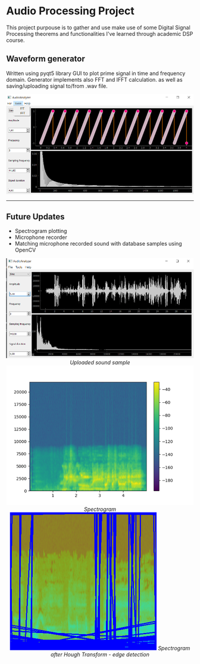 # Audio Processing Project

This project purpouse is to gather and use make use of some Digital Signal Processing theorems
and functionalities I've learned through academic DSP course.

## **Waveform generator**

Written using pyqt5 library GUI to plot prime signal in time and frequency domain. Generator implements also FFT and IFFT calculation. as well as saving/uploading signal to/from .wav file.

![Old_GUI](https://github.com/MikeZ7/Audio_Processing/blob/master/Images/qt_gui_gen.png)

---

## **Future Updates**

* Spectrogram plotting
* Microphone recorder
* Matching microphone recorded sound with database samples using OpenCV


<div align="center" width=100%>
  <img src="https://github.com/MikeZ7/Audio_Processing/blob/master/Images/qt_gui_sound.png">
  <em>Uploaded sound sample</em>
</div>

<div align="center" width=100%>
<img src="https://github.com/MikeZ7/Audio_Processing/blob/master/Images/spectrogram.png">
  <em>Spectrogram</em>
</div>

<div align="center" width=100%>
 <img src="https://github.com/MikeZ7/Audio_Processing/blob/master/Images/hough_template.png">
  <em>Spectrogram after Hough Transform - edge detection</em>
</div>

